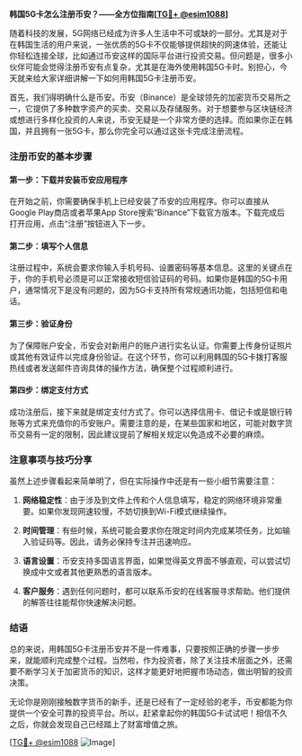 **韩国5G卡怎么注册币安？——全方位指南[[TG💪+ @esim1088](https://t.me/s/esim1088)]**

随着科技的发展，5G网络已经成为许多人生活中不可或缺的一部分。尤其是对于在韩国生活的用户来说，一张优质的5G卡不仅能够提供超快的网速体验，还能让你轻松连接全球，比如通过币安这样的国际平台进行投资交易。但问题是，很多小伙伴可能会觉得注册币安有点复杂，尤其是在海外使用韩国5G卡时。别担心，今天就来给大家详细讲解一下如何用韩国5G卡注册币安。

首先，我们得明确什么是币安。币安（Binance）是全球领先的加密货币交易所之一，它提供了多种数字资产的买卖、交易以及存储服务。对于想要参与区块链经济或想进行多样化投资的人来说，币安无疑是一个非常方便的选择。而如果你正在韩国，并且拥有一张5G卡，那么你完全可以通过这张卡完成注册流程。

### 注册币安的基本步骤

#### 第一步：下载并安装币安应用程序

在开始之前，你需要确保手机上已经安装了币安的应用程序。你可以直接从Google Play商店或者苹果App Store搜索“Binance”下载官方版本。下载完成后打开应用，点击“注册”按钮进入下一步。

#### 第二步：填写个人信息

注册过程中，系统会要求你输入手机号码、设置密码等基本信息。这里的关键点在于，你的手机号必须是可以正常接收短信验证码的号码。如果你是韩国的5G卡用户，通常情况下是没有问题的，因为5G卡支持所有常规通讯功能，包括短信和电话。

#### 第三步：验证身份

为了保障账户安全，币安会对新用户的账户进行实名认证。你需要上传身份证照片或其他有效证件以完成身份验证。在这个环节，你可以利用韩国的5G卡拨打客服热线或者发送邮件咨询具体的操作方法，确保整个过程顺利进行。

#### 第四步：绑定支付方式

成功注册后，接下来就是绑定支付方式了。你可以选择信用卡、借记卡或是银行转账等方式来充值你的币安账户。需要注意的是，在某些国家和地区，可能对数字货币交易有一定的限制，因此建议提前了解相关规定以免造成不必要的麻烦。

### 注意事项与技巧分享

虽然上述步骤看起来简单明了，但在实际操作中还是有一些小细节需要注意：

1. **网络稳定性**：由于涉及到文件上传和个人信息填写，稳定的网络环境非常重要。如果你发现网速较慢，不妨切换到Wi-Fi模式继续操作。
   
2. **时间管理**：有些时候，系统可能会要求你在限定时间内完成某项任务，比如输入验证码等。因此，请务必保持专注并迅速响应。

3. **语言设置**：币安支持多国语言界面，如果觉得英文界面不够直观，可以尝试切换成中文或者其他更熟悉的语言版本。

4. **客户服务**：遇到任何问题时，都可以联系币安的在线客服寻求帮助。他们提供的解答往往能帮你快速解决问题。

### 结语

总的来说，用韩国5G卡注册币安并不是一件难事，只要按照正确的步骤一步步来，就能顺利完成整个过程。当然啦，作为投资者，除了关注技术层面之外，还需要不断学习关于加密货币的知识，这样才能更好地把握市场动态，做出明智的投资决策。

无论你是刚刚接触数字货币的新手，还是已经有了一定经验的老手，币安都能为你提供一个安全可靠的投资平台。所以，赶紧拿起你的韩国5G卡试试吧！相信不久之后，你就会发现自己已经踏上了财富增值之旅。

[[TG💪+ @esim1088](https://t.me/s/esim1088) ![Image](https://i.postimg.cc/4NQfJmqS/Snipaste-2025-05-13-00-14-12.png)]